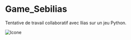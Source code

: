 # Game_Sebilias

Tentative de travail collaboratif avec Ilias sur un jeu Python.

![Icone](https://user-images.githubusercontent.com/17993209/139675666-baebfc2e-e09c-4293-814b-bb4f077f9901.JPG)
